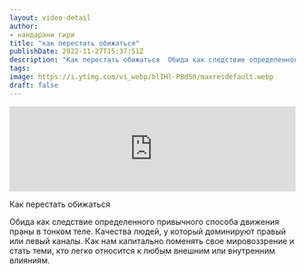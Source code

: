 ```yaml
---
layout: video-detail
author:
- нандарани гири
title: "как перестать обижаться"
publishDate: 2022-11-27T15:37:51Z
description: "Как перестать обижаться  Обида как следствие определенного привычного способа движения праны в тонком теле. Качества людей, у который доминируют правый или левый каналы. Как нам капитально поменять свое мировоззрение и стать теми, кто легко относитс"
tags: 
image: https://i.ytimg.com/vi_webp/blIHl-PBdS0/maxresdefault.webp
draft: false
---
```


<iframe width="100%" src="https://www.youtube.com/embed/blIHl-PBdS0" frameborder="0" allowfullscreen=""></iframe> 

 Как перестать обижаться

 Обида как следствие определенного привычного способа движения праны в тонком теле. Качества людей, у который доминируют правый или левый каналы. Как нам капитально поменять свое мировоззрение и стать теми, кто легко относится к любым внешним или внутренним влияниям.   

 